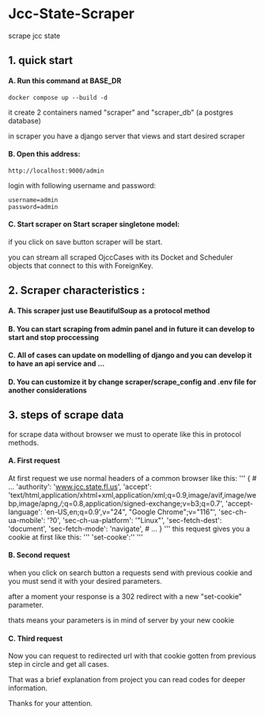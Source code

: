 # Jcc-State-Scraper
scrape jcc state 

## 1. quick start

#### A. Run this command at BASE_DR 
```
docker compose up --build -d
```
it create 2 containers named "scraper" and "scraper_db" (a postgres database)

in scraper you have a django server that views and start desired scraper

#### B. Open this address:
```
http://localhost:9000/admin
```
login with following username and password:
```
username=admin
password=admin
```

#### C. Start scraper on Start scraper singletone model:

if you click on save button scraper will be start.

you can stream all scraped OjccCases with its Docket and Scheduler objects that connect to this with ForeignKey.

## 2. Scraper characteristics :


#### A. This scraper just use BeautifulSoup as a protocol method

#### B. You can start scraping from admin panel and in future it can develop to start and stop proccessing

#### C. All of cases can update on modelling of django and you can develop it to have an api service and ...

#### D. You can customize it by change scraper/scrape_config and .env file for another considerations

## 3. steps of scrape data

for scrape data without browser we must to operate like this in protocol methods. 
#### A. First request
At first request we use normal headers of a common browser like this:
'''
{
    # ...
    'authority': 'www.jcc.state.fl.us',
    'accept': 'text/html,application/xhtml+xml,application/xml;q=0.9,image/avif,image/webp,image/apng,*/*;q=0.8,application/signed-exchange;v=b3;q=0.7',
    'accept-language': 'en-US,en;q=0.9',v="24", "Google Chrome";v="116"',
    'sec-ch-ua-mobile': '?0',
    'sec-ch-ua-platform': '"Linux"',
    'sec-fetch-dest': 'document',
    'sec-fetch-mode': 'navigate',
    # ...
    }
'''
this request gives you a cookie at first like this:
'''
'set-cooke':''
'''
#### B. Second request
when you click on search button a requests send with previous cookie and you must send it with your desired parameters.

after a moment your response is a 302 redirect with a new "set-cookie" parameter.

thats means your parameters is in mind of server by your new cookie

#### C. Third request
Now you can request to redirected url with that cookie gotten from previous step in circle and get all cases. 


That was a brief explanation from project  you can read codes for deeper information.

Thanks for your attention.
